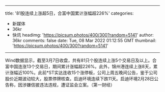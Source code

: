 
---
title: '81股连续上涨超5日，合富中国累计涨幅超226%'
categories: 
 - 新媒体
 - 36kr
 - 快讯
headimg: 'https://picsum.photos/400/300?random=5141'
author: 36kr
comments: false
date: Tue, 08 Mar 2022 01:12:55 GMT
thumbnail: 'https://picsum.photos/400/300?random=5141'
---

<div>   
Wind数据显示，截至3月7日收盘，共有81只个股连续上涨5个交易日及以上。合富中国连涨13个交易日，期间累计涨幅超226%。此外，锦州港连续上涨8天，累计涨幅近100%。此前*ST实达连收15个涨停板，公司上周五晚间公告，鉴于公司股价近期波动较大，股票停牌核查。启迪环境连续下跌11天。启迪环境2月28日公告称，因涉嫌信披违法违规，遭证监会立案。（第一财经）  
</div>
            